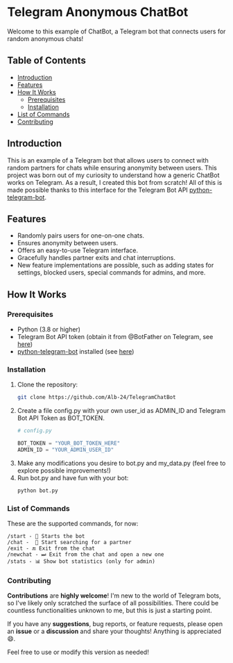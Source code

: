 # Telegram Anonymous ChatBot

Welcome to this example of ChatBot, a Telegram bot that connects users for random anonymous chats!

## Table of Contents

- [Introduction](#introduction)
- [Features](#features)
- [How It Works](#how-it-works)
  - [Prerequisites](#prerequisites)
  - [Installation](#installation)
- [List of Commands](#list-of-commands)
- [Contributing](#contributing)

## Introduction

This is an example of a Telegram bot that allows users to connect with random partners for chats while ensuring anonymity between users. 
This project was born out of my curiosity to understand how a generic ChatBot works on Telegram. As a result, I created this bot from scratch! 
All of this is made possible thanks to this interface for the Telegram Bot API  [python-telegram-bot](https://github.com/python-telegram-bot/python-telegram-bot).

## Features

- Randomly pairs users for one-on-one chats.
- Ensures anonymity between users.
- Offers an easy-to-use Telegram interface.
- Gracefully handles partner exits and chat interruptions.
- New feature implementations are possible, such as adding states for settings, blocked users, special commands for admins, and more.

## How It Works

### Prerequisites

- Python (3.8 or higher)
- Telegram Bot API token (obtain it from @BotFather on Telegram, see [here](https://core.telegram.org/bots/tutorial#obtain-your-bot-token))
- [python-telegram-bot](https://github.com/python-telegram-bot/python-telegram-bot) installed (see [here](https://github.com/python-telegram-bot/python-telegram-bot#installing))

### Installation

1. Clone the repository:
   ```bash
   git clone https://github.com/Alb-24/TelegramChatBot

2. Create a file config.py with your own user_id as ADMIN_ID and Telegram Bot API Token as BOT_TOKEN.
    ```python
    # config.py
    
    BOT_TOKEN = "YOUR_BOT_TOKEN_HERE"
    ADMIN_ID = "YOUR_ADMIN_USER_ID"
    
3. Make any modifications you desire to bot.py and my_data.py (feel free to explore possible improvements!)
4. Run bot.py and have fun with your bot:
   ```bash
   python bot.py

### List of Commands

These are the supported commands, for now:

    /start - 🤖 Starts the bot
    /chat -  💬 Start searching for a partner
    /exit - 🔚 Exit from the chat
    /newchat - ⏭ Exit from the chat and open a new one
    /stats - 📊 Show bot statistics (only for admin)

### Contributing

**Contributions** are **highly welcome**! I'm new to the world of Telegram bots, so I've likely only scratched the surface of all possibilities. 
There could be countless functionalities unknown to me, but this is just a starting point.

If you have any **suggestions**, bug reports, or feature requests, please open an **issue** or a **discussion** and share your thoughts! 
Anything is appreciated 😄.


Feel free to use or modify this version as needed!


